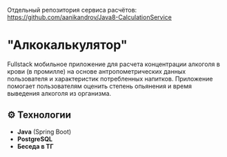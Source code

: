 Отдельный репозитория сервиса расчётов: 
https://github.com/aanikandrov/Java8-CalculationService

# "Алкокалькулятор"

Fullstack мобильное приложение для расчета концентрации алкоголя в крови (в промилле) на основе антропометрических данных пользователя и характеристик потребленных напитков. Приложение помогает пользователям оценить степень опьянения и время выведения алкоголя из организма.

## ⚙️ Технологии
- **Java** (Spring Boot)
- **PostgreSQL**
- **Беседа в ТГ**
